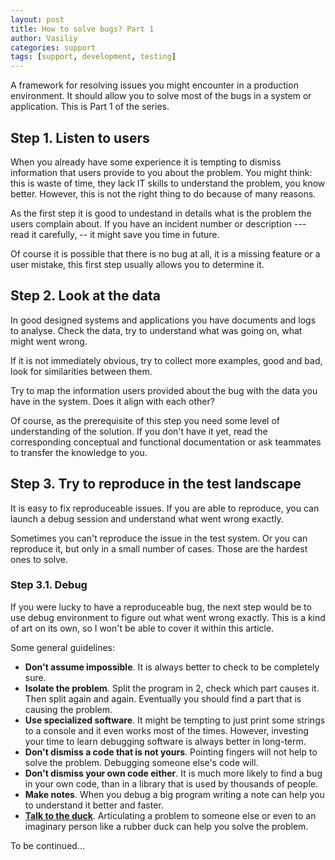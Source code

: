 ```yaml
---
layout: post
title: How to solve bugs? Part 1
author: Vasiliy
categories: support
tags: [support, development, testing]
---
```


A framework for resolving issues you might encounter in a production
environment. It should allow you to solve most of the bugs in a system or
application. This is Part 1 of the series.

## Step 1. Listen to users

When you already have some experience it is tempting to dismiss information
that users provide to you about the problem. You might think: this is waste of
time, they lack IT skills to understand the problem, you know better. However,
this is not the right thing to do because of many reasons.

As the first step it is good to undestand in details what is the problem the
users complain about. If you have an incident number or description --- read it
carefully, -- it might save you time in future.

Of course it is possible that there is no bug at all, it is a missing feature
or a user mistake, this first step usually allows you to determine it.

## Step 2. Look at the data

In good designed systems and applications you have documents and logs to
analyse. Check the data, try to understand what was going on,
what might went wrong.

If it is not immediately obvious, try to collect more examples, good and bad,
look for similarities between them.

Try to map the information users provided about the bug with the data you have
in the system. Does it align with each other?

Of course, as the prerequisite of this step you need some level of
understanding of the solution. If you don't have it yet, read the corresponding
conceptual and functional documentation or ask teammates to transfer the
knowledge to you.

## Step 3. Try to reproduce in the test landscape

It is easy to fix reproduceable issues. If you are able to reproduce, you can
launch a debug session and understand what went wrong exactly.

Sometimes you can't reproduce the issue in the test system. Or you can
reproduce it, but only in a small number of cases. Those are the hardest ones
to solve.

### Step 3.1. Debug

If you were lucky to have a reproduceable bug, the next step would be to use
debug environment to figure out what went wrong exactly. This is a kind of art
on its own, so I won't be able to cover it within this article.

Some general guidelines:
- **Don't assume impossible**. It is always better to check to be completely sure.
- **Isolate the problem**. Split the program in 2, check which part causes it. Then
  split again and again. Eventually you should find a part that is causing the
  problem.
- **Use specialized software**. It might be tempting to just print some strings to
  a console and it even works most of the times. However, investing your time
  to learn debugging software is always better in long-term.
- **Don't dismiss a code that is not yours**. Pointing fingers will not help to
  solve the problem. Debugging someone else's code will.
- **Don't dismiss your own code either**. It is much more likely to find a bug in
  your own code, than in a library that is used by thousands of people.
- **Make notes**. When you debug a big program writing a note can help you to
  understand it better and faster.
- [**Talk to the duck**](https://en.wikipedia.org/wiki/Rubber_duck_debugging).
  Articulating a problem to someone else or even to an imaginary person like a
  rubber duck can help you solve the problem.

To be continued...
